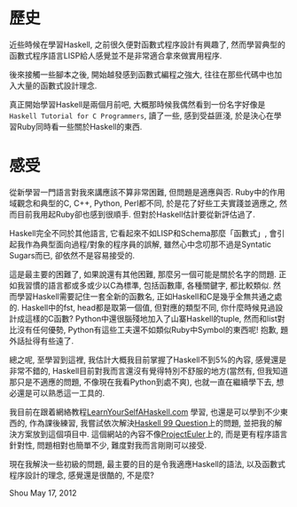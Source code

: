 歷史
=========

近些時候在學習Haskell, 之前很久便對函數式程序設計有興趣了, 然而學習典型的函數式程序語言LISP給人感覺並不是非常適合拿來做實用程序.

後來接觸一些腳本之後, 開始越發感到函數式編程之強大, 往往在那些代碼中也加入大量的函數式設計理念.

真正開始學習Haskell是兩個月前吧, 大概那時候我偶然看到一份名字好像是`Haskell Tutorial for C Programmers`, 讀了一些, 感到受益匪淺, 於是決心在學習Ruby同時看一些關於Haskell的東西.


感受
=======

從新學習一門語言對我來講應該不算非常困難, 但問題是適應與否. Ruby中的作用域觀念和典型的C, C++, Python, Perl都不同, 於是花了好些工夫實踐並適應之, 然而目前我用起Ruby卻也感到很順手. 但對於Haskell估計要從新評估過了.

Haskell完全不同於其他語言, 它看起來不如LISP和Schema那麼「函數式」, 會引起我作為典型面向過程/對象的程序員的誤解, 雖然心中念叨那不過是Syntatic Sugars而已, 卻依然不是容易接受的.

這是最主要的困難了, 如果說還有其他困難, 那麼另一個可能是關於名字的問題. 正如我習慣的語言都或多或少以C為標準, 包括函數庫, 各種關鍵字, 都比較類似. 然而學習Haskell需要記住一套全新的函數名, 正如Haskell和C是幾乎全無共通之處的. Haskell中的fst, head都是取第一個值, 但對應的類型不同, 你什麼時候見過設計成這樣的C函數? Python中還很腦殘地加入了山寨Haskell的tuple, 然而和list對比沒有任何優勢, Python有這些工夫還不如類似Ruby中Symbol的東西呢! 抱歉, 題外話扯得有些遠了.

總之呢, 至學習到這裡, 我估計大概我目前掌握了Haskell不到5%的內容, 感覺還是非常不錯的, Haskell目前對我而言還沒有覺得特別不舒服的地方(當然有, 但我知道那只是不適應的問題, 不像現在我看Python到處不爽), 也就一直在繼續學下去, 想必還是可以熟悉這一工具的.

我目前在跟着網絡教程[LearnYourSelfAHaskell.com](http://learnyourselfahaskell.com) 學習, 也還是可以學到不少東西的, 作為課後練習, 我嘗試依次解決[Haskell 99 Question](http://www.haskell.org/haskellwiki/99_questions/)上的問題, 並把我的解決方案放到這個項目中. 這個網站的內容不像[ProjectEuler](http://projecteuler.net)上的, 而是更有程序語言針對性, 問題相對也簡單不少, 難度對我而言剛剛可以接受.

現在我解決一些初級的問題, 最主要的目的是令我適應Haskell的語法, 以及函數式程序設計的理念, 感覺還是很酷的, 不是麼?



Shou
May 17, 2012


